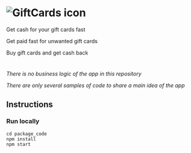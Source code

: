 # ![GiftCards icon](https://dreamxweb.com/cardsicle/Untitled.png)

Get cash for your gift cards fast

Get paid fast for unwanted gift cards

Buy gift cards and get cash back

#

_There is no business logic of the app in this repository_

_There are only several samples of code to share a main idea of the app_

## Instructions

### Run locally
```
cd package_code
npm install
npm start
```
